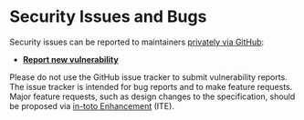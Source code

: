 # Security Issues and Bugs

Security issues can be reported to maintainers [privately via
GitHub](https://docs.github.com/en/code-security/security-advisories/guidance-on-reporting-and-writing/privately-reporting-a-security-vulnerability):

- [**Report new
  vulnerability**](https://github.com/in-toto/in-toto/security/advisories/new)

Please do not use the GitHub issue tracker to submit vulnerability reports. The issue
tracker is intended for bug reports and to make feature requests. Major feature
requests, such as design changes to the specification, should be proposed via [in-toto
Enhancement](https://github.com/in-toto/ITE/blob/master/ITE/1/README.adoc) (ITE).
